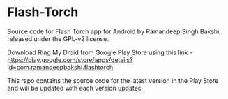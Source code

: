Flash-Torch
===========

Source code for Flash Torch app for Android by Ramandeep Singh Bakshi, released under the GPL-v2 license.

Download Ring My Droid from Google Play Store using this link - https://play.google.com/store/apps/details?id=com.ramandeepbakshi.flashtorch

This repo contains the source code for the latest version in the Play Store and will be updated with each version updates.
